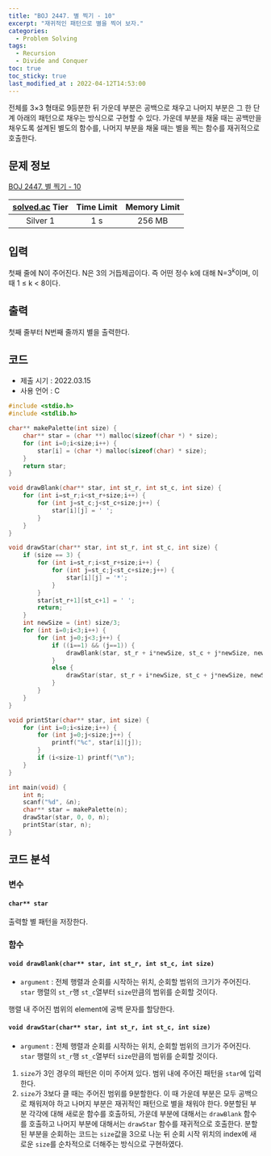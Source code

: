 ```yaml
---
title: "BOJ 2447. 별 찍기 - 10"
excerpt: "재귀적인 패턴으로 별을 찍어 보자."
categories: 
  - Problem Solving
tags:
  - Recursion
  - Divide and Conquer
toc: true
toc_sticky: true
last_modified_at : 2022-04-12T14:53:00
---
```


전체를 3×3 형태로 9등분한 뒤 가운데 부분은 공백으로 채우고 나머지 부분은 그 한 단계 아래의 패턴으로 채우는 방식으로 구현할 수 있다. 가운데 부분을 채울 때는 공백만을 채우도록 설계된 별도의 함수를, 나머지 부분을 채울 때는 별을 찍는 함수를 재귀적으로 호출한다.

## 문제 정보 

[BOJ 2447. 별 찍기 - 10](https://www.acmicpc.net/problem/2447)

| [solved.ac](https://solved.ac) Tier | Time Limit | Memory Limit |
|:-----------------------------------:|:----------:|:------------:|
| Silver 1                            | 1 s        | 256 MB       |

## 입력

첫째 줄에 N이 주어진다. N은 3의 거듭제곱이다. 즉 어떤 정수 k에 대해 N=$3^k$이며, 이때 1 ≤ k < 8이다.

## 출력
첫째 줄부터 N번째 줄까지 별을 출력한다.

## 코드
- 제출 시기 : 2022.03.15
- 사용 언어 : C

```c
#include <stdio.h>
#include <stdlib.h>

char** makePalette(int size) {
    char** star = (char **) malloc(sizeof(char *) * size);
    for (int i=0;i<size;i++) {
        star[i] = (char *) malloc(sizeof(char) * size);
    }
    return star;
}

void drawBlank(char** star, int st_r, int st_c, int size) {
    for (int i=st_r;i<st_r+size;i++) {
        for (int j=st_c;j<st_c+size;j++) {
            star[i][j] = ' ';
        }
    }
}

void drawStar(char** star, int st_r, int st_c, int size) {
    if (size == 3) {
        for (int i=st_r;i<st_r+size;i++) {
            for (int j=st_c;j<st_c+size;j++) {
                star[i][j] = '*';
            }
        }
        star[st_r+1][st_c+1] = ' ';
        return;
    }
    int newSize = (int) size/3;
    for (int i=0;i<3;i++) {
        for (int j=0;j<3;j++) {
            if ((i==1) && (j==1)) {
                drawBlank(star, st_r + i*newSize, st_c + j*newSize, newSize);
            }
            else {
                drawStar(star, st_r + i*newSize, st_c + j*newSize, newSize);
            }
        }
    }
}

void printStar(char** star, int size) {
    for (int i=0;i<size;i++) {
        for (int j=0;j<size;j++) {
            printf("%c", star[i][j]);
        }
        if (i<size-1) printf("\n");
    }
}

int main(void) {
    int n;
    scanf("%d", &n);
    char** star = makePalette(n);
    drawStar(star, 0, 0, n);
    printStar(star, n);
}
```

## 코드 분석
### 변수
#### ``char** star`` 
출력할 별 패턴을 저장한다.


### 함수
####  `void drawBlank(char** star, int st_r, int st_c, int size)`

- ``argument`` : 전체 행렬과 순회를 시작하는 위치, 순회할 범위의 크기가 주어진다. `star` 행렬의 `st_r`행 `st_c`열부터 `size`만큼의 범위를 순회할 것이다.

행렬 내 주어진 범위의 element에 공백 문자를 할당한다.


#### `void drawStar(char** star, int st_r, int st_c, int size)`

- ``argument`` : 전체 행렬과 순회를 시작하는 위치, 순회할 범위의 크기가 주어진다. `star` 행렬의 `st_r`행 `st_c`열부터 `size`만큼의 범위를 순회할 것이다.

1. `size`가 3인 경우의 패턴은 이미 주어져 있다. 범위 내에 주어진 패턴을 `star`에 입력한다.
2. `size`가 3보다 클 때는 주어진 범위를 9분할한다. 이 때 가운데 부분은 모두 공백으로 채워져야 하고 나머지 부분은 재귀적인 패턴으로 별을 채워야 한다. 9분할된 부분 각각에 대해 새로운 함수를 호출하되, 가운데 부분에 대해서는 `drawBlank` 함수를 호출하고 나머지 부분에 대해서는 `drawStar` 함수를 재귀적으로 호출한다. 분할된 부분을 순회하는 코드는 `size`값을 3으로 나눈 뒤 순회 시작 위치의 index에 새로운 `size`를 순차적으로 더해주는 방식으로 구현하였다.
